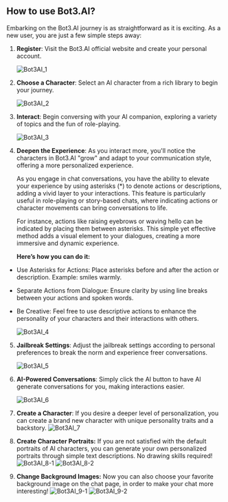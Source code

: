 ## **How to use Bot3.AI?**

Embarking on the Bot3.AI journey is as straightforward as it is exciting. As a new user, you are just a few simple steps away:

1. **Register**: Visit the Bot3.AI official website and create your personal account.

    ![Bot3AI_1](images/Bot3ai_1.png)

2. **Choose a Character**: Select an AI character from a rich library to begin your journey.

    ![Bot3AI_2](images/Bot3ai_2.png)

3. **Interact**: Begin conversing with your AI companion, exploring a variety of topics and the fun of role-playing.

    ![Bot3AI_3](images/Bot3ai_3.png)

4. **Deepen the Experience**: As you interact more, you'll notice the characters in Bot3.AI "grow" and adapt to your communication style, offering a more personalized experience.

    As you engage in chat conversations, you have the ability to elevate your experience by using asterisks (*) to denote actions or descriptions, adding a vivid layer to your interactions. This feature is particularly useful in role-playing or story-based chats, where indicating actions or character movements can bring conversations to life.

    For instance, actions like raising eyebrows or waving hello can be indicated by placing them between asterisks. This simple yet effective method adds a visual element to your dialogues, creating a more immersive and dynamic experience.

    **Here’s how you can do it:**

- Use Asterisks for Actions: Place asterisks before and after the action or description. Example: smiles warmly.
- Separate Actions from Dialogue: Ensure clarity by using line breaks between your actions and spoken words.
- Be Creative: Feel free to use descriptive actions to enhance the personality of your characters and their interactions with others.

    ![Bot3AI_4](images/Bot3ai_4.png)

5. **Jailbreak Settings**: Adjust the jailbreak settings according to personal preferences to break the norm and experience freer conversations.

    ![Bot3AI_5](images/Bot3ai_5.png)

6. **AI-Powered Conversations**: Simply click the AI button to have AI generate conversations for you, making interactions easier.

    ![Bot3AI_6](images/Bot3ai_6.png)
    
7. **Create a Character**: If you desire a deeper level of personalization, you can create a brand new character with unique personality traits and a backstory.
    ![Bot3AI_7](images/Bot3ai_7.png)

8. **Create Character Portraits:** If you are not satisfied with the default portraits of AI characters, you can generate your own personalized portraits through simple text descriptions. No drawing skills required!
    ![Bot3AI_8-1](images/Bot3AI_8-1.png)
    ![Bot3AI_8-2](images/Bot3AI_8-2.png)

9. **Change Background Images:** Now you can also choose your favorite background image on the chat page, in order to make your chat more interesting!
    ![Bot3AI_9-1](images/Bot3AI_9-1.png)
    ![Bot3AI_9-2](images/Bot3AI_9-2.png)
